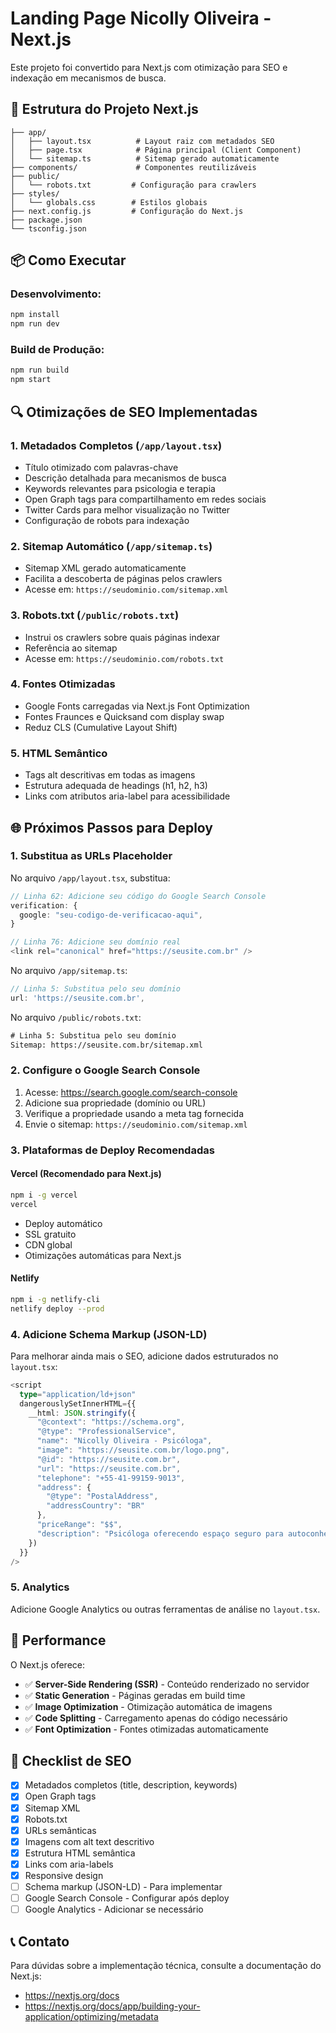 # Landing Page Nicolly Oliveira - Next.js

Este projeto foi convertido para Next.js com otimização para SEO e indexação em mecanismos de busca.

## 🚀 Estrutura do Projeto Next.js

```
├── app/
│   ├── layout.tsx          # Layout raiz com metadados SEO
│   ├── page.tsx            # Página principal (Client Component)
│   └── sitemap.ts          # Sitemap gerado automaticamente
├── components/             # Componentes reutilizáveis
├── public/
│   └── robots.txt         # Configuração para crawlers
├── styles/
│   └── globals.css        # Estilos globais
├── next.config.js         # Configuração do Next.js
├── package.json
└── tsconfig.json
```

## 📦 Como Executar

### Desenvolvimento:
```bash
npm install
npm run dev
```

### Build de Produção:
```bash
npm run build
npm start
```

## 🔍 Otimizações de SEO Implementadas

### 1. **Metadados Completos** (`/app/layout.tsx`)
- Título otimizado com palavras-chave
- Descrição detalhada para mecanismos de busca
- Keywords relevantes para psicologia e terapia
- Open Graph tags para compartilhamento em redes sociais
- Twitter Cards para melhor visualização no Twitter
- Configuração de robots para indexação

### 2. **Sitemap Automático** (`/app/sitemap.ts`)
- Sitemap XML gerado automaticamente
- Facilita a descoberta de páginas pelos crawlers
- Acesse em: `https://seudominio.com/sitemap.xml`

### 3. **Robots.txt** (`/public/robots.txt`)
- Instrui os crawlers sobre quais páginas indexar
- Referência ao sitemap
- Acesse em: `https://seudominio.com/robots.txt`

### 4. **Fontes Otimizadas**
- Google Fonts carregadas via Next.js Font Optimization
- Fontes Fraunces e Quicksand com display swap
- Reduz CLS (Cumulative Layout Shift)

### 5. **HTML Semântico**
- Tags alt descritivas em todas as imagens
- Estrutura adequada de headings (h1, h2, h3)
- Links com atributos aria-label para acessibilidade

## 🌐 Próximos Passos para Deploy

### 1. **Substitua as URLs Placeholder**
No arquivo `/app/layout.tsx`, substitua:
```typescript
// Linha 62: Adicione seu código do Google Search Console
verification: {
  google: "seu-codigo-de-verificacao-aqui",
}

// Linha 76: Adicione seu domínio real
<link rel="canonical" href="https://seusite.com.br" />
```

No arquivo `/app/sitemap.ts`:
```typescript
// Linha 5: Substitua pelo seu domínio
url: 'https://seusite.com.br',
```

No arquivo `/public/robots.txt`:
```txt
# Linha 5: Substitua pelo seu domínio
Sitemap: https://seusite.com.br/sitemap.xml
```

### 2. **Configure o Google Search Console**
1. Acesse: https://search.google.com/search-console
2. Adicione sua propriedade (domínio ou URL)
3. Verifique a propriedade usando a meta tag fornecida
4. Envie o sitemap: `https://seudominio.com/sitemap.xml`

### 3. **Plataformas de Deploy Recomendadas**

#### **Vercel** (Recomendado para Next.js)
```bash
npm i -g vercel
vercel
```
- Deploy automático
- SSL gratuito
- CDN global
- Otimizações automáticas para Next.js

#### **Netlify**
```bash
npm i -g netlify-cli
netlify deploy --prod
```

### 4. **Adicione Schema Markup (JSON-LD)**
Para melhorar ainda mais o SEO, adicione dados estruturados no `layout.tsx`:

```typescript
<script
  type="application/ld+json"
  dangerouslySetInnerHTML={{
    __html: JSON.stringify({
      "@context": "https://schema.org",
      "@type": "ProfessionalService",
      "name": "Nicolly Oliveira - Psicóloga",
      "image": "https://seusite.com.br/logo.png",
      "@id": "https://seusite.com.br",
      "url": "https://seusite.com.br",
      "telephone": "+55-41-99159-9013",
      "address": {
        "@type": "PostalAddress",
        "addressCountry": "BR"
      },
      "priceRange": "$$",
      "description": "Psicóloga oferecendo espaço seguro para autoconhecimento e crescimento emocional."
    })
  }}
/>
```

### 5. **Analytics**
Adicione Google Analytics ou outras ferramentas de análise no `layout.tsx`.

## 📱 Performance

O Next.js oferece:
- ✅ **Server-Side Rendering (SSR)** - Conteúdo renderizado no servidor
- ✅ **Static Generation** - Páginas geradas em build time
- ✅ **Image Optimization** - Otimização automática de imagens
- ✅ **Code Splitting** - Carregamento apenas do código necessário
- ✅ **Font Optimization** - Fontes otimizadas automaticamente

## 🎯 Checklist de SEO

- [x] Metadados completos (title, description, keywords)
- [x] Open Graph tags
- [x] Sitemap XML
- [x] Robots.txt
- [x] URLs semânticas
- [x] Imagens com alt text descritivo
- [x] Estrutura HTML semântica
- [x] Links com aria-labels
- [x] Responsive design
- [ ] Schema markup (JSON-LD) - Para implementar
- [ ] Google Search Console - Configurar após deploy
- [ ] Google Analytics - Adicionar se necessário

## 📞 Contato

Para dúvidas sobre a implementação técnica, consulte a documentação do Next.js:
- https://nextjs.org/docs
- https://nextjs.org/docs/app/building-your-application/optimizing/metadata
